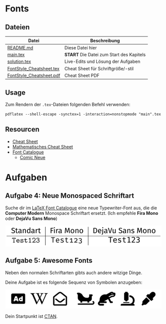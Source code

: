 # Fonts

## Dateien

| Datei                                                | Beschreibung                               |
|------------------------------------------------------|--------------------------------------------|
| [README.md](README.md)                               | Diese Datei hier                           |
| [main.tex](main.tex)                                 | **START** Die Datei zum Start des Kapitels |
| [solution.tex](solution.tex)                         | Live-Edits und Lösung der Aufgaben         |
| [FontStyle_Cheatsheet.tex](FontStyle_Cheatsheet.tex) | Cheat Sheet für Schriftgröße/-stil         |
| [FontStyle_Cheatsheet.pdf](FontStyle_Cheatsheet.pdf) | Cheat Sheet PDF                            |


## Usage

Zum Rendern der `.tex`-Dateien folgenden Befehl verwenden:

```
pdflatex --shell-escape -synctex=1 -interaction=nonstopmode "main".tex
```


## Resourcen

- [Cheat Sheet](FontStyle_Cheatsheet.pdf)
- [Mathematisches Cheat Sheet][heinkenCheat]
- [Font Catalogue][Font Catalogue]
  - [Comic Neue][Comic Neue]


# Aufgaben

## Aufgabe 4: Neue Monospaced Schriftart

Suche dir im [LaTeX Font Catalogue][Font Catalogue] eine neue Typewriter-Font aus,
die die **Computer Modern** Monospace Schriftart ersetzt.
(Ich empfehle **Fira Mono** oder **DejaVu Sans Mono**)

![Vergleich der Schriftarten](../../pictures/monospaced.png)


## Aufgabe 5: Awesome Fonts

Neben den normalen Schriftarten gibts auch andere witzige Dinge.

Deine Aufgabe ist es folgende Sequenz von Symbolen anzugeben:

![Die awesome Symbolsequenz](../../pictures/awesome.png)

Dein Startpunkt ist [CTAN][fontawesome5].




[Font Catalogue]: https://tug.org/FontCatalogue/
[fontawesome5]: https://www.ctan.org/pkg/fontawesome5
[Comic Neue]: https://tug.org/FontCatalogue/comicneue/
[heinkenCheat]: https://www.caam.rice.edu/~heinken/latex/symbols.pdf
